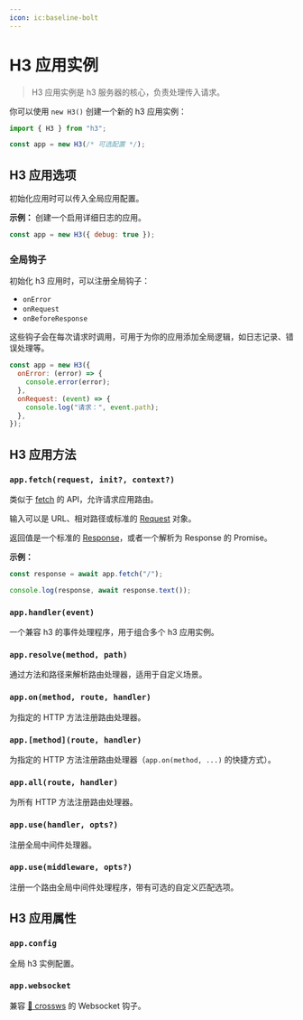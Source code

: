```yaml
---
icon: ic:baseline-bolt
---
```


# H3 应用实例

> H3 应用实例是 h3 服务器的核心，负责处理传入请求。

你可以使用 `new H3()` 创建一个新的 h3 应用实例：

```js [server.mjs]
import { H3 } from "h3";

const app = new H3(/* 可选配置 */);
```

## H3 应用选项

初始化应用时可以传入全局应用配置。

**示例：** 创建一个启用详细日志的应用。

```js
const app = new H3({ debug: true });
```

### 全局钩子

初始化 h3 应用时，可以注册全局钩子：

- `onError`
- `onRequest`
- `onBeforeResponse`

这些钩子会在每次请求时调用，可用于为你的应用添加全局逻辑，如日志记录、错误处理等。

```js
const app = new H3({
  onError: (error) => {
    console.error(error);
  },
  onRequest: (event) => {
    console.log("请求：", event.path);
  },
});
```

## H3 应用方法

### `app.fetch(request, init?, context?)`

类似于 [fetch](https://developer.mozilla.org/en-US/docs/Web/API/Fetch_API) 的 API，允许请求应用路由。

输入可以是 URL、相对路径或标准的 [Request](https://developer.mozilla.org/en-US/docs/Web/API/Request) 对象。

返回值是一个标准的 [Response](https://developer.mozilla.org/en-US/docs/Web/API/Response)，或者一个解析为 Response 的 Promise。

**示例：**

```ts
const response = await app.fetch("/");

console.log(response, await response.text());
```

### `app.handler(event)`

一个兼容 h3 的事件处理程序，用于组合多个 h3 应用实例。

### `app.resolve(method, path)`

通过方法和路径来解析路由处理器，适用于自定义场景。

### `app.on(method, route, handler)`

为指定的 HTTP 方法注册路由处理器。

### `app.[method](route, handler)`

为指定的 HTTP 方法注册路由处理器（`app.on(method, ...)` 的快捷方式）。

### `app.all(route, handler)`

为所有 HTTP 方法注册路由处理器。

### `app.use(handler, opts?)`

注册全局中间件处理器。

### `app.use(middleware, opts?)`

注册一个路由全局中间件处理程序，带有可选的自定义匹配选项。

## H3 应用属性

### `app.config`

全局 h3 实例配置。

### `app.websocket`

兼容 [🔌 crossws](https://crossws.h3.dev/) 的 Websocket 钩子。
